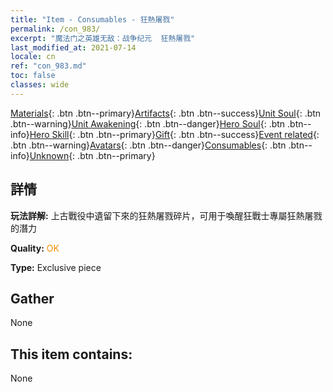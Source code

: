 ```yaml
---
title: "Item - Consumables - 狂熱屠戮"
permalink: /con_983/
excerpt: "魔法门之英雄无敌：战争纪元  狂熱屠戮"
last_modified_at: 2021-07-14
locale: cn
ref: "con_983.md"
toc: false
classes: wide
---
```

 [Materials](/ItemsCN/){: .btn .btn--primary}[Artifacts](/ItemsCN/Artifacts/){: .btn .btn--success}[Unit Soul](/ItemsCN/UnitSoul/){: .btn .btn--warning}[Unit Awakening](/ItemsCN/UnitAwakening/){: .btn .btn--danger}[Hero Soul](/ItemsCN/HeroSoul/){: .btn .btn--info}[Hero Skill](/ItemsCN/HeroSkill/){: .btn .btn--primary}[Gift](/ItemsCN/Gift/){: .btn .btn--success}[Event related](/ItemsCN/Events/){: .btn .btn--warning}[Avatars](/ItemsCN/Avatars/){: .btn .btn--danger}[Consumables](/ItemsCN/Consumables/){: .btn .btn--info}[Unknown](/ItemsCN/Unknown/){: .btn .btn--primary}

## 詳情
 **玩法詳解:** 上古戰役中遺留下來的狂熱屠戮碎片，可用于喚醒狂戰士專屬狂熱屠戮的潛力

 **Quality:** <span style="color: #FF8C00">OK</span>

 **Type:** Exclusive piece

## Gather

  None

## This item contains:

  None

